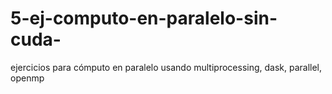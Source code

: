 # 5-ej-computo-en-paralelo-sin-cuda-
ejercicios para cómputo en paralelo usando multiprocessing, dask, parallel, openmp
